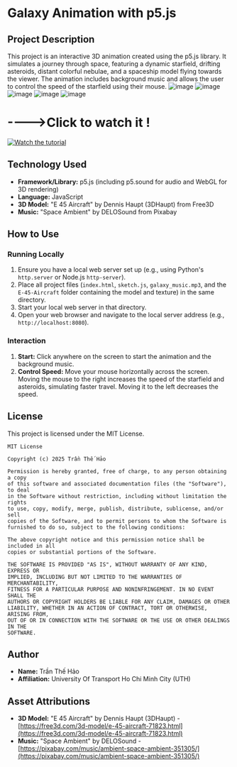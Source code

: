 # Galaxy Animation with p5.js

## Project Description

This project is an interactive 3D animation created using the p5.js library. It simulates a journey through space, featuring a dynamic starfield, drifting asteroids, distant colorful nebulae, and a spaceship model flying towards the viewer. The animation includes background music and allows the user to control the speed of the starfield using their mouse.
![image](https://github.com/user-attachments/assets/c9a41548-81b5-4b2f-87c1-ab7b5bbfc8eb)
![image](https://github.com/user-attachments/assets/81c101df-2c6b-4f43-a549-3febb7497c91)
![image](https://github.com/user-attachments/assets/3574ebee-9a75-4a17-b0be-68564c496295)
![image](https://github.com/user-attachments/assets/b98e2788-c703-4e40-8bcf-9e1f683c476a)
![image](https://github.com/user-attachments/assets/242b92b6-078b-4288-afaa-ccb098e71247)

# ---->Click to watch it !
[![Watch the tutorial](https://img.youtube.com/vi/dMwzho5mfCU/0.jpg)](https://youtu.be/dMwzho5mfCU)

## Technology Used

*   **Framework/Library:** p5.js (including p5.sound for audio and WebGL for 3D rendering)
*   **Language:** JavaScript
*   **3D Model:** "E 45 Aircraft" by Dennis Haupt (3DHaupt) from Free3D
*   **Music:** "Space Ambient" by DELOSound from Pixabay

## How to Use

### Running Locally

1.  Ensure you have a local web server set up (e.g., using Python's `http.server` or Node.js `http-server`).
2.  Place all project files (`index.html`, `sketch.js`, `galaxy_music.mp3`, and the `E-45-Aircraft` folder containing the model and texture) in the same directory.
3.  Start your local web server in that directory.
4.  Open your web browser and navigate to the local server address (e.g., `http://localhost:8080`).

### Interaction

1.  **Start:** Click anywhere on the screen to start the animation and the background music.
2.  **Control Speed:** Move your mouse horizontally across the screen. Moving the mouse to the right increases the speed of the starfield and asteroids, simulating faster travel. Moving it to the left decreases the speed.

## License

This project is licensed under the MIT License.

```text
MIT License

Copyright (c) 2025 Trần Thế Hảo

Permission is hereby granted, free of charge, to any person obtaining a copy
of this software and associated documentation files (the "Software"), to deal
in the Software without restriction, including without limitation the rights
to use, copy, modify, merge, publish, distribute, sublicense, and/or sell
copies of the Software, and to permit persons to whom the Software is
furnished to do so, subject to the following conditions:

The above copyright notice and this permission notice shall be included in all
copies or substantial portions of the Software.

THE SOFTWARE IS PROVIDED "AS IS", WITHOUT WARRANTY OF ANY KIND, EXPRESS OR
IMPLIED, INCLUDING BUT NOT LIMITED TO THE WARRANTIES OF MERCHANTABILITY,
FITNESS FOR A PARTICULAR PURPOSE AND NONINFRINGEMENT. IN NO EVENT SHALL THE
AUTHORS OR COPYRIGHT HOLDERS BE LIABLE FOR ANY CLAIM, DAMAGES OR OTHER
LIABILITY, WHETHER IN AN ACTION OF CONTRACT, TORT OR OTHERWISE, ARISING FROM,
OUT OF OR IN CONNECTION WITH THE SOFTWARE OR THE USE OR OTHER DEALINGS IN THE
SOFTWARE.
```

## Author

*   **Name:** Trần Thế Hảo
*   **Affiliation:** University Of Transport Ho Chi Minh City (UTH)

## Asset Attributions

*   **3D Model:** "E 45 Aircraft" by Dennis Haupt (3DHaupt) - [https://free3d.com/3d-model/e-45-aircraft-71823.html](https://free3d.com/3d-model/e-45-aircraft-71823.html)
*   **Music:** "Space Ambient" by DELOSound - [https://pixabay.com/music/ambient-space-ambient-351305/](https://pixabay.com/music/ambient-space-ambient-351305/)

